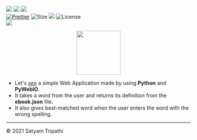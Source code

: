![](https://forthebadge.com/images/badges/for-you.svg)
![](http://ForTheBadge.com/images/badges/made-with-python.svg)
![](https://forthebadge.com/images/badges/built-by-developers.svg)</br>
[![Prettier](https://img.shields.io/badge/Code%20Style-Prettier-red.svg)](https://github.com/prettier/prettier)
![Size](https://img.shields.io/github/repo-size/Iamtripathisatyam/Words_Dictionary?color=red&label=Repo%20Size%20)
![](https://img.shields.io/tokei/lines/github/Iamtripathisatyam/Words_Dictionary?color=red&label=Lines%20of%20Code)
![License](https://img.shields.io/badge/License-MIT-red.svg)</br>
![](https://profile-counter.glitch.me/{Words_Dictionary}/count.svg)
<p align="center">
<a href="https://github.com/Iamtripathisatyam/Words_Dictionary/blob/main/English_Dictionary_Application.ipynb"><img width="120" src="https://cdn.icon-icons.com/icons2/272/PNG/512/Dictionary_30019.png" /></a>
</p>
  
- Let's [*see*](https://github.com/Iamtripathisatyam/Words_Dictionary/blob/main/English_Dictionary_Application.ipynb) a simple Web Application made by using **Python** and **PyWebIO**.
- It takes a word from the user and returns its definition from the **ebook.json** file.
- It also gives best-matched word when the user enters the word with the wrong spelling.

___________________________________

<p>&copy; 2021 Satyam Tripathi</p>
